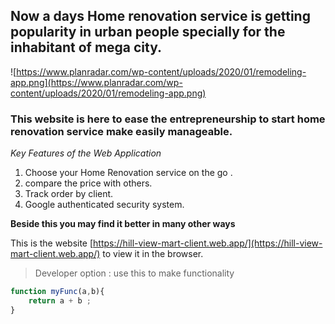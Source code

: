 ## Now a days Home renovation service is getting popularity in urban people specially for the inhabitant of mega city.

![https://www.planradar.com/wp-content/uploads/2020/01/remodeling-app.png](https://www.planradar.com/wp-content/uploads/2020/01/remodeling-app.png)

### This website is  here to ease  the entrepreneurship to start  home renovation service make easily manageable.
*Key Features of the Web Application*

1. Choose your Home Renovation service on the go .
2. compare the price with others.
3. Track order by client.
4. Google authenticated security system.

__Beside this you may find it better in many other ways__


This is the website [https://hill-view-mart-client.web.app/](https://hill-view-mart-client.web.app/) to view it in the browser.

> Developer option : use this to make functionality

```javascript
function myFunc(a,b){
    return a + b ;
}
```